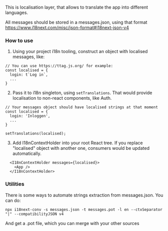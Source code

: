 This is localisation layer, that allows to translate the app into different languages.

All messages should be stored in a messages.json, using that format https://www.i18next.com/misc/json-format#i18next-json-v4

### How to use

1. Using your project i18n tooling, construct an object with localised messages, like:

```
// You can use https://ttag.js.org/ for example:
const localised = {
  login: t`Log in`,
  ...
}
```

2. Pass it to i18n singleton, using `setTranslations`. That would provide localisation to non-react components, like Auth.

```
// Your messages object should have localised strings at that moment
const localised = {
  login: 'Inloggen',
  ...
}

setTranslations(localised);
```

3. Add I18nContextHolder into your root React tree. If you replace "localised" object with another one, consumers would be updated automatically.

```
  <I18nContextHolder messages={localised}>
    <App />
  </I18nContextHolder>
```

### Utilities

There is some ways to automate strings extraction from messages.json. You can do:

```
npx i18next-conv -s messages.json -t messages.pot -l en --ctxSeparator "|" --compatibilityJSON v4
```

And get a .pot file, which you can merge with your other sources
